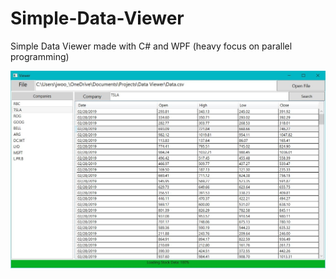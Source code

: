 # Simple-Data-Viewer
Simple Data Viewer made with C# and WPF (heavy focus on parallel programming)

![Viewer Preview](/Viewer.JPG)
